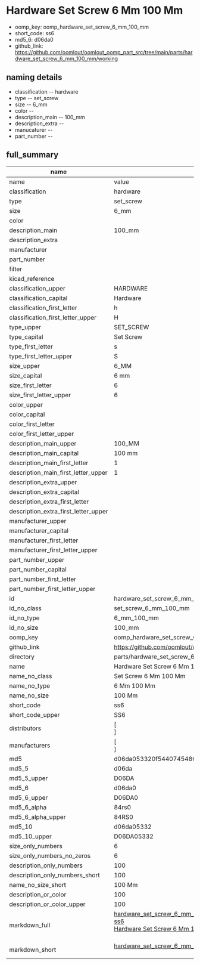 # Hardware Set Screw 6 Mm 100 Mm

  
* oomp_key: oomp_hardware_set_screw_6_mm_100_mm 
* short_code: ss6
* md5_6: d06da0  
* github_link: https://github.com/oomlout/oomlout_oomp_part_src/tree/main/parts/hardware_set_screw_6_mm_100_mm/working  
## naming details
* classification -- hardware
* type -- set_screw
* size -- 6_mm
* color -- 
* description_main -- 100_mm
* description_extra -- 
* manucaturer -- 
* part_number -- 





## full_summary
| name | value | 
| --- | --- | 
| name | value | 
| classification | hardware | 
| type | set_screw | 
| size | 6_mm | 
| color |  | 
| description_main | 100_mm | 
| description_extra |  | 
| manufacturer |  | 
| part_number |  | 
| filter |  | 
| kicad_reference |  | 
| classification_upper | HARDWARE | 
| classification_capital | Hardware | 
| classification_first_letter | h | 
| classification_first_letter_upper | H | 
| type_upper | SET_SCREW | 
| type_capital | Set Screw | 
| type_first_letter | s | 
| type_first_letter_upper | S | 
| size_upper | 6_MM | 
| size_capital | 6 mm | 
| size_first_letter | 6 | 
| size_first_letter_upper | 6 | 
| color_upper |  | 
| color_capital |  | 
| color_first_letter |  | 
| color_first_letter_upper |  | 
| description_main_upper | 100_MM | 
| description_main_capital | 100 mm | 
| description_main_first_letter | 1 | 
| description_main_first_letter_upper | 1 | 
| description_extra_upper |  | 
| description_extra_capital |  | 
| description_extra_first_letter |  | 
| description_extra_first_letter_upper |  | 
| manufacturer_upper |  | 
| manufacturer_capital |  | 
| manufacturer_first_letter |  | 
| manufacturer_first_letter_upper |  | 
| part_number_upper |  | 
| part_number_capital |  | 
| part_number_first_letter |  | 
| part_number_first_letter_upper |  | 
| id | hardware_set_screw_6_mm_100_mm | 
| id_no_class | set_screw_6_mm_100_mm | 
| id_no_type | 6_mm_100_mm | 
| id_no_size | 100_mm | 
| oomp_key | oomp_hardware_set_screw_6_mm_100_mm | 
| github_link | https://github.com/oomlout/oomlout_oomp_part_src/tree/main/parts/hardware_set_screw_6_mm_100_mm/working | 
| directory | parts/hardware_set_screw_6_mm_100_mm | 
| name | Hardware Set Screw 6 Mm 100 Mm | 
| name_no_class | Set Screw 6 Mm 100 Mm | 
| name_no_type | 6 Mm 100 Mm | 
| name_no_size | 100 Mm | 
| short_code | ss6 | 
| short_code_upper | SS6 | 
| distributors | [<br>] | 
| manufacturers | [<br>] | 
| md5 | d06da053320f544074548696430d782b | 
| md5_5 | d06da | 
| md5_5_upper | D06DA | 
| md5_6 | d06da0 | 
| md5_6_upper | D06DA0 | 
| md5_6_alpha | 84rs0 | 
| md5_6_alpha_upper | 84RS0 | 
| md5_10 | d06da05332 | 
| md5_10_upper | D06DA05332 | 
| size_only_numbers | 6 | 
| size_only_numbers_no_zeros | 6 | 
| description_only_numbers | 100 | 
| description_only_numbers_short | 100 | 
| name_no_size_short | 100 Mm | 
| description_or_color | 100 | 
| description_or_color_upper | 100 | 
| markdown_full | [hardware_set_screw_6_mm_100_mm](https://github.com/oomlout/oomlout_oomp_part_src/tree/main/parts/hardware_set_screw_6_mm_100_mm/working)<br>[ss6](https://github.com/oomlout/oomlout_oomp_part_src/tree/main/parts/hardware_set_screw_6_mm_100_mm/working)<br>[Hardware Set Screw 6 Mm 100 Mm](https://github.com/oomlout/oomlout_oomp_part_src/tree/main/parts/hardware_set_screw_6_mm_100_mm/working)<br><br> | 
| markdown_short | [hardware_set_screw_6_mm_100_mm](https://github.com/oomlout/oomlout_oomp_part_src/tree/main/parts/hardware_set_screw_6_mm_100_mm/working)<br><br> | 
